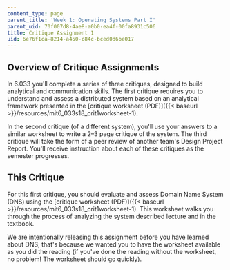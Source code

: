 ```yaml
---
content_type: page
parent_title: 'Week 1: Operating Systems Part I'
parent_uid: 70f007d8-4ae8-a0b0-ea4f-00fa8931c506
title: Critique Assignment 1
uid: 6e76f1ca-8214-a450-c84c-bced0d6be017
---
```


Overview of Critique Assignments
--------------------------------

In 6.033 you'll complete a series of three critiques, designed to build analytical and communication skills. The first critique requires you to understand and assess a distributed system based on an analytical framework presented in the [critique worksheet (PDF)]({{< baseurl >}}/resources/mit6_033s18_crit1worksheet-1).

In the second critique (of a different system), you'll use your answers to a similar worksheet to write a 2–3 page critique of the system. The third critique will take the form of a peer review of another team's Design Project Report. You'll receive instruction about each of these critiques as the semester progresses.

This Critique
-------------

For this first critique, you should evaluate and assess Domain Name System (DNS) using the [critique worksheet (PDF)]({{< baseurl >}}/resources/mit6_033s18_crit1worksheet-1). This worksheet walks you through the process of analyzing the system described lecture and in the textbook.

We are intentionally releasing this assignment before you have learned about DNS; that's because we wanted you to have the worksheet available as you did the reading (if you've done the reading without the worksheet, no problem! The worksheet should go quickly).